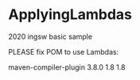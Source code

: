 # ApplyingLambdas
2020 ingsw basic sample

PLEASE fix POM to use Lambdas:


<plugin>
          <artifactId>maven-compiler-plugin</artifactId>
          <version>3.8.0</version>
          <configuration>
            <source>1.8</source>
            <target>1.8</target>
          </configuration>
        
          

